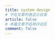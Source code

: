 ```yaml
---
title: system design
# 不在文章列表显示目录
article: false
# 本篇文章不启用评论区
comment: false
---
```



<!-- 可在.md文件中，直接使用 <Catalog/>组件 自动生成目录 -->
<Catalog level="3"/>
